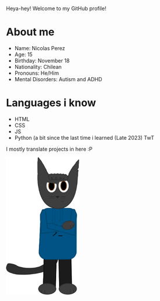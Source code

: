 Heya-hey! Welcome to my GitHub profile!

# About me

- Name: Nicolas Perez
- Age: 15
- Birthday: November 18
- Nationality: Chilean
- Pronouns: He/Him
- Mental Disorders: Autism and ADHD

# Languages i know
- HTML
- CSS
- JS
- Python (a bit since the last time i learned (Late 2023) TwT

I mostly translate projects in here :P

<img src="nicopose.svg" width="200px">
<!---
nicoanimateyt/nicoanimateyt is a ✨ special ✨ repository because its `README.md` (this file) appears on your GitHub profile.
You can click the Preview link to take a look at your changes.
dhhdjsjdhdh
--->
